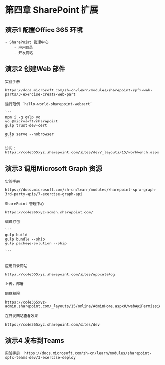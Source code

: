 # 第四章 SharePoint 扩展

## 演示1 配置Office 365 环境

    - SharePoint 管理中心
        - 应用目录
        - 开发网站


## 演示2 创建Web 部件


    实验手册

    https://docs.microsoft.com/zh-cn/learn/modules/sharepoint-spfx-web-parts/3-exercise-create-web-part

    运行范例 `hello-world-sharepoint-webpart`

    ```
    npm i -g gulp yo
    yo @microsoft/sharepoint
    gulp trust-dev-cert

    gulp serve --nobrowser
    ```

    访问：https://code365xyz.sharepoint.com/sites/dev/_layouts/15/workbench.aspx



## 演示3 调用Microsoft Graph 资源

    实验手册

    https://docs.microsoft.com/zh-cn/learn/modules/sharepoint-spfx-graph-3rd-party-apis/7-exercise-graph-api

    SharePoint 管理中心

    https://code365xyz-admin.sharepoint.com/

    编译打包

    ```
    gulp build
    gulp bundle --ship
    gulp package-solution --ship

    ```


    应用目录网站

    https://code365xyz.sharepoint.com/sites/appcatalog

    上传，部署

    同意权限

    https://code365xyz-admin.sharepoint.com/_layouts/15/online/AdminHome.aspx#/webApiPermissionManagement

    在开发网站查看效果

    https://code365xyz.sharepoint.com/sites/dev


## 演示4 发布到Teams

    实验手册  https://docs.microsoft.com/zh-cn/learn/modules/sharepoint-spfx-teams-dev/3-exercise-deploy